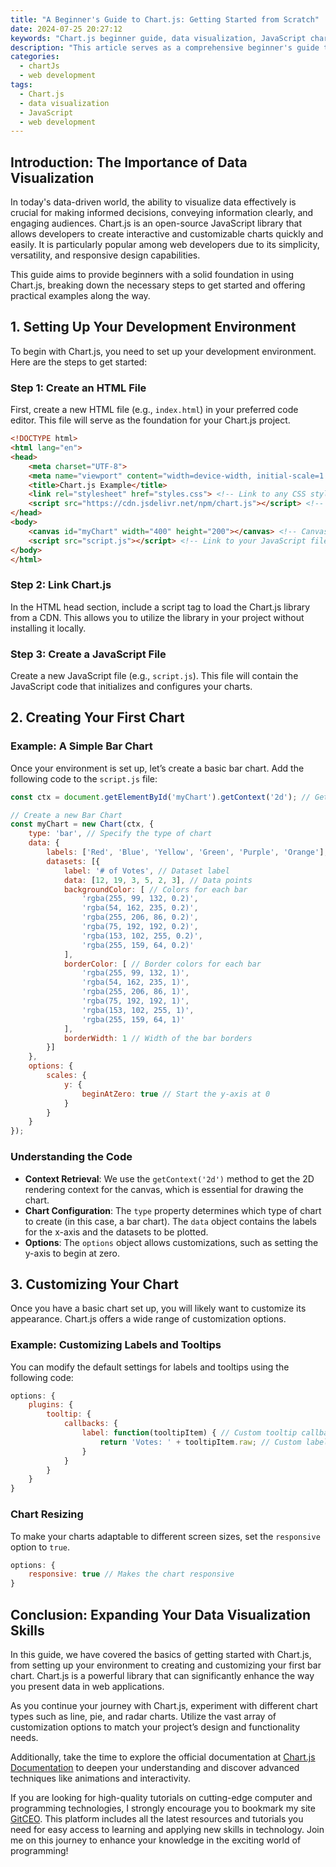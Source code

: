 ```yaml
---
title: "A Beginner's Guide to Chart.js: Getting Started from Scratch"
date: 2024-07-25 20:27:12
keywords: "Chart.js beginner guide, data visualization, JavaScript charts, programming tutorials, web development"
description: "This article serves as a comprehensive beginner's guide to Chart.js, a popular JavaScript library for creating beautiful and responsive charts in web applications. Whether you are a novice web developer or an experienced programmer, you will benefit from detailed explanations and practical examples of how to implement Chart.js from scratch. Learn how to set up your development environment, create different types of charts, customize them, and integrate them into your projects. By the end of this guide, you will have a solid understanding of Chart.js and be able to apply this knowledge to enhance your web applications with dynamic data visualizations."
categories:
  - chartJs
  - web development
tags:
  - Chart.js
  - data visualization
  - JavaScript
  - web development
---
```


## Introduction: The Importance of Data Visualization

In today's data-driven world, the ability to visualize data effectively is crucial for making informed decisions, conveying information clearly, and engaging audiences. Chart.js is an open-source JavaScript library that allows developers to create interactive and customizable charts quickly and easily. It is particularly popular among web developers due to its simplicity, versatility, and responsive design capabilities. 

This guide aims to provide beginners with a solid foundation in using Chart.js, breaking down the necessary steps to get started and offering practical examples along the way. 

<!-- more -->

## 1. Setting Up Your Development Environment

To begin with Chart.js, you need to set up your development environment. Here are the steps to get started:

### Step 1: Create an HTML File

First, create a new HTML file (e.g., `index.html`) in your preferred code editor. This file will serve as the foundation for your Chart.js project.

```html
<!DOCTYPE html>
<html lang="en">
<head>
    <meta charset="UTF-8">
    <meta name="viewport" content="width=device-width, initial-scale=1.0">
    <title>Chart.js Example</title>
    <link rel="stylesheet" href="styles.css"> <!-- Link to any CSS styles -->
    <script src="https://cdn.jsdelivr.net/npm/chart.js"></script> <!-- Load Chart.js library -->
</head>
<body>
    <canvas id="myChart" width="400" height="200"></canvas> <!-- Canvas for the chart -->
    <script src="script.js"></script> <!-- Link to your JavaScript file -->
</body>
</html>
```

### Step 2: Link Chart.js

In the HTML head section, include a script tag to load the Chart.js library from a CDN. This allows you to utilize the library in your project without installing it locally.

### Step 3: Create a JavaScript File

Create a new JavaScript file (e.g., `script.js`). This file will contain the JavaScript code that initializes and configures your charts.

## 2. Creating Your First Chart

### Example: A Simple Bar Chart

Once your environment is set up, let’s create a basic bar chart. Add the following code to the `script.js` file:

```javascript
const ctx = document.getElementById('myChart').getContext('2d'); // Get the canvas context

// Create a new Bar Chart
const myChart = new Chart(ctx, {
    type: 'bar', // Specify the type of chart
    data: {
        labels: ['Red', 'Blue', 'Yellow', 'Green', 'Purple', 'Orange'], // Data labels
        datasets: [{
            label: '# of Votes', // Dataset label
            data: [12, 19, 3, 5, 2, 3], // Data points
            backgroundColor: [ // Colors for each bar
                'rgba(255, 99, 132, 0.2)',
                'rgba(54, 162, 235, 0.2)',
                'rgba(255, 206, 86, 0.2)',
                'rgba(75, 192, 192, 0.2)',
                'rgba(153, 102, 255, 0.2)',
                'rgba(255, 159, 64, 0.2)'
            ],
            borderColor: [ // Border colors for each bar
                'rgba(255, 99, 132, 1)',
                'rgba(54, 162, 235, 1)',
                'rgba(255, 206, 86, 1)',
                'rgba(75, 192, 192, 1)',
                'rgba(153, 102, 255, 1)',
                'rgba(255, 159, 64, 1)'
            ],
            borderWidth: 1 // Width of the bar borders
        }]
    },
    options: {
        scales: {
            y: {
                beginAtZero: true // Start the y-axis at 0
            }
        }
    }
});
```

### Understanding the Code

- **Context Retrieval**: We use the `getContext('2d')` method to get the 2D rendering context for the canvas, which is essential for drawing the chart.
- **Chart Configuration**: The `type` property determines which type of chart to create (in this case, a bar chart). The `data` object contains the labels for the x-axis and the datasets to be plotted.
- **Options**: The `options` object allows customizations, such as setting the y-axis to begin at zero.

## 3. Customizing Your Chart

Once you have a basic chart set up, you will likely want to customize its appearance. Chart.js offers a wide range of customization options.

### Example: Customizing Labels and Tooltips

You can modify the default settings for labels and tooltips using the following code:

```javascript
options: {
    plugins: {
        tooltip: {
            callbacks: {
                label: function(tooltipItem) { // Custom tooltip callback
                    return 'Votes: ' + tooltipItem.raw; // Custom label
                }
            }
        }
    }
}
```

### Chart Resizing

To make your charts adaptable to different screen sizes, set the `responsive` option to `true`.

```javascript
options: {
    responsive: true // Makes the chart responsive
}
```

## Conclusion: Expanding Your Data Visualization Skills

In this guide, we have covered the basics of getting started with Chart.js, from setting up your environment to creating and customizing your first bar chart. Chart.js is a powerful library that can significantly enhance the way you present data in web applications. 

As you continue your journey with Chart.js, experiment with different chart types such as line, pie, and radar charts. Utilize the vast array of customization options to match your project’s design and functionality needs. 

Additionally, take the time to explore the official documentation at [Chart.js Documentation](https://www.chartjs.org/docs/latest/) to deepen your understanding and discover advanced techniques like animations and interactivity.

If you are looking for high-quality tutorials on cutting-edge computer and programming technologies, I strongly encourage you to bookmark my site [GitCEO](https://gitceo.com). This platform includes all the latest resources and tutorials you need for easy access to learning and applying new skills in technology. Join me on this journey to enhance your knowledge in the exciting world of programming!